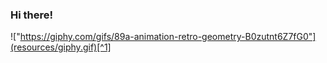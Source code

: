 ### Hi there!

!["https://giphy.com/gifs/89a-animation-retro-geometry-B0zutnt6Z7fG0"](resources/giphy.gif)[^1]


[^1]: Creator: Mathew Lucas Source: https://giphy.com/gifs/89a-animation-retro-geometry-B0zutnt6Z7fG0  
